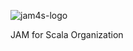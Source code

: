 ![jam4s-logo](https://github.com/jam4scala/.github/assets/5912709/fd8f473f-2048-4037-9a21-b672f9053503)

JAM for Scala Organization
